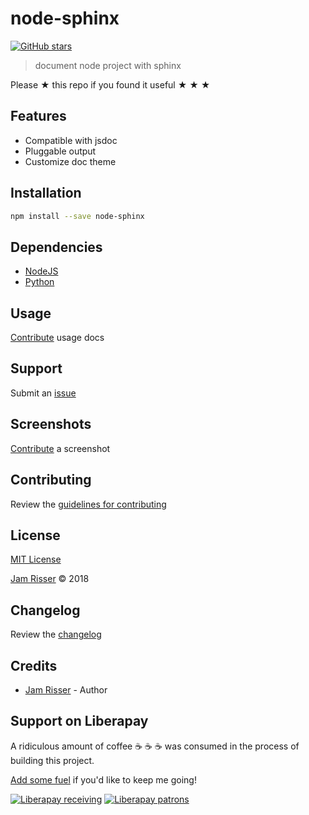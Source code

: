 # node-sphinx

[![GitHub stars](https://img.shields.io/github/stars/codejamninja/node-sphinx.svg?style=social&label=Stars)](https://github.com/codejamninja/node-sphinx)

> document node project with sphinx

Please ★ this repo if you found it useful ★ ★ ★


## Features

* Compatible with jsdoc
* Pluggable output
* Customize doc theme


## Installation

```sh
npm install --save node-sphinx
```


## Dependencies

* [NodeJS](https://nodejs.org)
* [Python](https://www.python.org)


## Usage

[Contribute](https://github.com/codejamninja/node-sphinx/blob/master/CONTRIBUTING.md) usage docs


## Support

Submit an [issue](https://github.com/codejamninja/node-sphinx/issues/new)


## Screenshots

[Contribute](https://github.com/codejamninja/node-sphinx/blob/master/CONTRIBUTING.md) a screenshot


## Contributing

Review the [guidelines for contributing](https://github.com/codejamninja/node-sphinx/blob/master/CONTRIBUTING.md)


## License

[MIT License](https://github.com/codejamninja/node-sphinx/blob/master/LICENSE)

[Jam Risser](https://codejam.ninja) © 2018


## Changelog

Review the [changelog](https://github.com/codejamninja/node-sphinx/blob/master/CHANGELOG.md)


## Credits

* [Jam Risser](https://codejam.ninja) - Author


## Support on Liberapay

A ridiculous amount of coffee ☕ ☕ ☕ was consumed in the process of building this project.

[Add some fuel](https://liberapay.com/codejamninja/donate) if you'd like to keep me going!

[![Liberapay receiving](https://img.shields.io/liberapay/receives/codejamninja.svg?style=flat-square)](https://liberapay.com/codejamninja/donate)
[![Liberapay patrons](https://img.shields.io/liberapay/patrons/codejamninja.svg?style=flat-square)](https://liberapay.com/codejamninja/donate)
